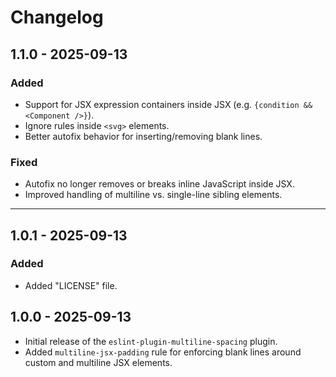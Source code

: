 # Changelog

## 1.1.0 - 2025-09-13

### Added

- Support for JSX expression containers inside JSX (e.g. `{condition && <Component />}`).
- Ignore rules inside `<svg>` elements.
- Better autofix behavior for inserting/removing blank lines.

### Fixed

- Autofix no longer removes or breaks inline JavaScript inside JSX.
- Improved handling of multiline vs. single-line sibling elements.

---

## 1.0.1 - 2025-09-13

### Added

- Added "LICENSE" file.

## 1.0.0 - 2025-09-13

- Initial release of the `eslint-plugin-multiline-spacing` plugin.
- Added `multiline-jsx-padding` rule for enforcing blank lines around custom and multiline JSX elements.
